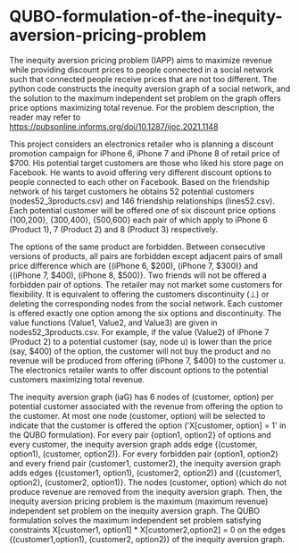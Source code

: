 # QUBO-formulation-of-the-inequity-aversion-pricing-problem
The inequity aversion pricing problem (IAPP) aims to maximize revenue while providing discount prices to people connected in a social network such that connected people receive prices that are not too different. The python code constructs the inequity aversion graph of a social network, and the solution to the maximum independent set problem on the graph offers price options maximizing total revenue. For the problem description, the reader may refer to https://pubsonline.informs.org/doi/10.1287/ijoc.2021.1148

This project considers an electronics retailer who is planning a discount promotion campaign for iPhone 6, iPhone 7 and iPhone 8 of retail price of $700. His potential target customers are those who liked his store page on Facebook. He wants to avoid offering very different discount options to people connected to each other on Facebook. Based on the friendship network of his target customers he obtains 52 potential customers (nodes52_3products.csv) and 146 friendship relationships (lines52.csv). Each potential customer will be offered one of six discount price options {$100,$200}, {$300,$400}, {$500,$600} each pair of which apply to iPhone 6 (Product 1), 7 (Product 2) and 8 (Product 3) respectively. 

The options of the same product are forbidden. Between consecutive versions of products, all pairs are forbidden except adjacent pairs of small price difference which are {(iPhone 6, $200), (iPhone 7, $300)} and {(iPhone 7, $400), (iPhone 8, $500)}. Two friends will not be offered a forbidden pair of options. The retailer may not market some customers for flexibility. It is equivalent to offering the customers discontinuity (⊥) or deleting the corresponding nodes from the social network. Each customer is offered exactly one option among the six options and discontinuity. The value functions (Value1, Value2, and Value3) are given in nodes52_3products.csv. For example, if the value (Value2) of iPhone 7 (Product 2) to a potential customer (say, node u) is lower than the price (say, $400) of the option, the customer will not buy the product and no revenue will be produced from offering (iPhone 7, $400) to the customer u. The electronics retailer wants to offer discount options to the potential customers maximizing total revenue.

The inequity aversion graph (iaG) has 6 nodes of (customer, option) per potential customer associated with the revenue from offering the option to the customer. At most one node (customer, option) will be selected to indicate that the customer is offered the option ('X[customer, option] = 1' in the QUBO formulation). For every pair {option1, option2} of options and every customer, the inequity aversion graph adds edge {(customer, option1), (customer, option2)}. For every forbidden pair (option1, option2) and every friend pair (customer1, customer2), the inequity aversion graph adds edges {(customer1, option1), (customer2, option2)} and {(customer1, option2), (customer2, option1)}. The nodes (customer, option) which do not produce revenue are removed from the inequity aversion graph. Then, the inequity aversion pricing problem is the maximum (maximum revenue) independent set problem on the inequity aversion graph. The QUBO formulation solves the maximum independent set problem satisfying constraints X[customer1, option1] * X[customer2,option2] = 0 on the edges {(customer1,option1), (customer2, option2)} of the inequity aversion graph.

